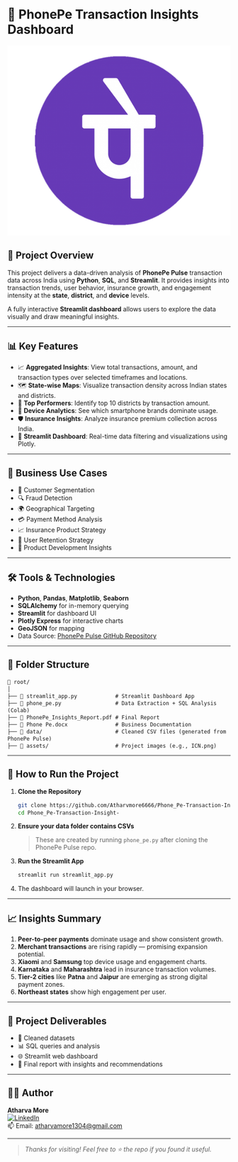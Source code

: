 # 📱 PhonePe Transaction Insights Dashboard

![PhonePe Logo](./ICN.png)

## 🚀 Project Overview

This project delivers a data-driven analysis of **PhonePe Pulse** transaction data across India using **Python**, **SQL**, and **Streamlit**. It provides insights into transaction trends, user behavior, insurance growth, and engagement intensity at the **state**, **district**, and **device** levels.

A fully interactive **Streamlit dashboard** allows users to explore the data visually and draw meaningful insights.

---

## 📊 Key Features

- 📈 **Aggregated Insights**: View total transactions, amount, and transaction types over selected timeframes and locations.
- 🗺️ **State-wise Maps**: Visualize transaction density across Indian states and districts.
- 🥇 **Top Performers**: Identify top 10 districts by transaction amount.
- 📱 **Device Analytics**: See which smartphone brands dominate usage.
- 🛡️ **Insurance Insights**: Analyze insurance premium collection across India.
- 🔄 **Streamlit Dashboard**: Real-time data filtering and visualizations using Plotly.

---

## 🧠 Business Use Cases

- 🎯 Customer Segmentation
- 🔍 Fraud Detection
- 🌍 Geographical Targeting
- 💳 Payment Method Analysis
- 📈 Insurance Product Strategy
- 📲 User Retention Strategy
- 🧪 Product Development Insights

---

## 🛠️ Tools & Technologies

- **Python**, **Pandas**, **Matplotlib**, **Seaborn**
- **SQLAlchemy** for in-memory querying
- **Streamlit** for dashboard UI
- **Plotly Express** for interactive charts
- **GeoJSON** for mapping
- Data Source: [PhonePe Pulse GitHub Repository](https://github.com/PhonePe/pulse)

---

## 📂 Folder Structure

```
📁 root/
│
├── 📄 streamlit_app.py            # Streamlit Dashboard App
├── 📄 phone_pe.py                 # Data Extraction + SQL Analysis (Colab)
├── 📄 PhonePe_Insights_Report.pdf # Final Report
├── 📄 Phone Pe.docx               # Business Documentation
├── 📁 data/                       # Cleaned CSV files (generated from PhonePe Pulse)
├── 📁 assets/                     # Project images (e.g., ICN.png)
```

---

## 📌 How to Run the Project

1. **Clone the Repository**
   ```bash
   git clone https://github.com/Atharvmore6666/Phone_Pe-Transaction-Insight-.git
   cd Phone_Pe-Transaction-Insight-
   ```

2. **Ensure your data folder contains CSVs**
   > These are created by running `phone_pe.py` after cloning the PhonePe Pulse repo.

3. **Run the Streamlit App**
   ```bash
   streamlit run streamlit_app.py
   ```

4. The dashboard will launch in your browser.

---

## 📈 Insights Summary

1. **Peer-to-peer payments** dominate usage and show consistent growth.
2. **Merchant transactions** are rising rapidly — promising expansion potential.
3. **Xiaomi** and **Samsung** top device usage and engagement charts.
4. **Karnataka** and **Maharashtra** lead in insurance transaction volumes.
5. **Tier-2 cities** like **Patna** and **Jaipur** are emerging as strong digital payment zones.
6. **Northeast states** show high engagement per user.

---

## 🧾 Project Deliverables

- 📁 Cleaned datasets
- 📊 SQL queries and analysis
- 🌐 Streamlit web dashboard
- 📄 Final report with insights and recommendations

---

## 👨‍💻 Author

**Atharva More**  
[![LinkedIn](https://img.shields.io/badge/LinkedIn-blue?logo=linkedin)](https://www.linkedin.com/in/atharva-more-50717b140)  
📫 Email: atharvamore1304@gmail.com

---

> _Thanks for visiting! Feel free to ⭐ the repo if you found it useful._


